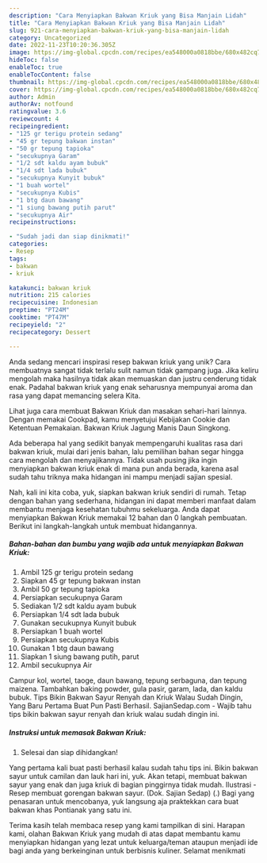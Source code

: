 ```yaml
---
description: "Cara Menyiapkan Bakwan Kriuk yang Bisa Manjain Lidah"
title: "Cara Menyiapkan Bakwan Kriuk yang Bisa Manjain Lidah"
slug: 921-cara-menyiapkan-bakwan-kriuk-yang-bisa-manjain-lidah
category: Uncategorized
date: 2022-11-23T10:20:36.305Z
image: https://img-global.cpcdn.com/recipes/ea548000a0818bbe/680x482cq70/bakwan-kriuk-foto-resep-utama.jpg
hideToc: false
enableToc: true
enableTocContent: false
thumbnail: https://img-global.cpcdn.com/recipes/ea548000a0818bbe/680x482cq70/bakwan-kriuk-foto-resep-utama.jpg
cover: https://img-global.cpcdn.com/recipes/ea548000a0818bbe/680x482cq70/bakwan-kriuk-foto-resep-utama.jpg
author: Admin
authorAv: notfound
ratingvalue: 3.6
reviewcount: 4
recipeingredient:
- "125 gr terigu protein sedang"
- "45 gr tepung bakwan instan"
- "50 gr tepung tapioka"
- "secukupnya Garam"
- "1/2 sdt kaldu ayam bubuk"
- "1/4 sdt lada bubuk"
- "secukupnya Kunyit bubuk"
- "1 buah wortel"
- "secukupnya Kubis"
- "1 btg daun bawang"
- "1 siung bawang putih parut"
- "secukupnya Air"
recipeinstructions:

- "Sudah jadi dan siap dinikmati!"
categories:
- Resep
tags:
- bakwan
- kriuk

katakunci: bakwan kriuk 
nutrition: 215 calories
recipecuisine: Indonesian
preptime: "PT24M"
cooktime: "PT47M"
recipeyield: "2"
recipecategory: Dessert

---
```





Anda sedang mencari inspirasi resep bakwan kriuk yang unik? Cara membuatnya sangat tidak terlalu sulit namun tidak gampang juga. Jika keliru mengolah maka hasilnya tidak akan memuaskan dan justru cenderung tidak enak. Padahal bakwan kriuk yang enak seharusnya mempunyai aroma dan rasa yang dapat memancing selera Kita.





Lihat juga cara membuat Bakwan Kriuk dan masakan sehari-hari lainnya. Dengan memakai Cookpad, kamu menyetujui Kebijakan Cookie dan Ketentuan Pemakaian. Bakwan Kriuk Jagung Manis Daun Singkong.

Ada beberapa hal yang sedikit banyak mempengaruhi kualitas rasa dari bakwan kriuk, mulai dari jenis bahan, lalu pemilihan bahan segar hingga cara mengolah dan menyajikannya. Tidak usah pusing jika ingin menyiapkan bakwan kriuk enak di mana pun anda berada, karena asal sudah tahu triknya maka hidangan ini mampu menjadi sajian spesial.






Nah, kali ini kita coba, yuk, siapkan bakwan kriuk sendiri di rumah. Tetap dengan bahan yang sederhana, hidangan ini dapat memberi manfaat dalam membantu menjaga kesehatan tubuhmu sekeluarga. Anda dapat menyiapkan Bakwan Kriuk memakai 12 bahan dan 0 langkah pembuatan. Berikut ini langkah-langkah untuk membuat hidangannya.

<!--inarticleads1-->

##### Bahan-bahan dan bumbu yang wajib ada untuk menyiapkan Bakwan Kriuk:

1. Ambil 125 gr terigu protein sedang
1. Siapkan 45 gr tepung bakwan instan
1. Ambil 50 gr tepung tapioka
1. Persiapkan secukupnya Garam
1. Sediakan 1/2 sdt kaldu ayam bubuk
1. Persiapkan 1/4 sdt lada bubuk
1. Gunakan secukupnya Kunyit bubuk
1. Persiapkan 1 buah wortel
1. Persiapkan secukupnya Kubis
1. Gunakan 1 btg daun bawang
1. Siapkan 1 siung bawang putih, parut
1. Ambil secukupnya Air


Campur kol, wortel, taoge, daun bawang, tepung serbaguna, dan tepung maizena. Tambahkan baking powder, gula pasir, garam, lada, dan kaldu bubuk. Tips Bikin Bakwan Sayur Renyah dan Kriuk Walau Sudah Dingin, Yang Baru Pertama Buat Pun Pasti Berhasil. SajianSedap.com - Wajib tahu tips bikin bakwan sayur renyah dan kriuk walau sudah dingin ini. 

<!--inarticleads2-->

##### Instruksi untuk memasak Bakwan Kriuk:


1. Selesai dan siap dihidangkan!

Yang pertama kali buat pasti berhasil kalau sudah tahu tips ini. Bikin bakwan sayur untuk camilan dan lauk hari ini, yuk. Akan tetapi, membuat bakwan sayur yang enak dan juga kriuk di bagian pinggirnya tidak mudah. Ilustrasi - Resep membuat gorengan bakwan sayur. (Dok. Sajian Sedap) (.) Bagi yang penasaran untuk mencobanya, yuk langsung aja praktekkan cara buat bakwan khas Pontianak yang satu ini. 

Terima kasih telah membaca resep yang kami tampilkan di sini. Harapan kami, olahan Bakwan Kriuk yang mudah di atas dapat membantu kamu menyiapkan hidangan yang lezat untuk keluarga/teman ataupun menjadi ide bagi anda yang berkeinginan untuk berbisnis kuliner. Selamat menikmati
